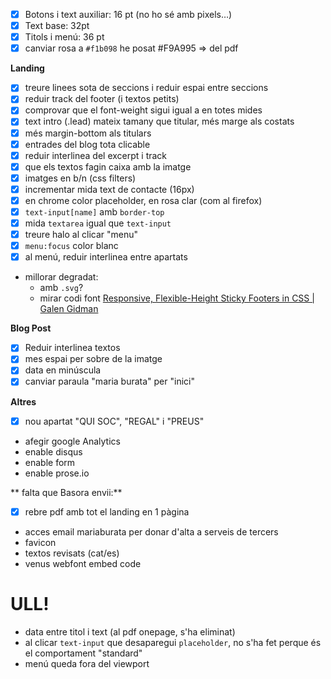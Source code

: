 + [X] Botons i text auxiliar: 16 pt (no ho sé amb pixels…)
+ [X] Text base: 32pt
+ [X] Titols i menú: 36 pt
+ [X] canviar rosa a `#f1b098` he posat #F9A995 => del pdf

**Landing**

+ [X] treure linees sota de seccions i reduir espai entre seccions
+ [X] reduir track del footer (i textos petits)
+ [X] comprovar que el font-weight sigui igual a en totes mides
+ [X] text intro (.lead) mateix tamany que titular, més marge als costats
+ [X] més margin-bottom als titulars
+ [X] entrades del blog tota clicable
+ [X] reduir interlinea del excerpt i track
+ [X] que els textos fagin caixa amb la imatge
+ [X] imatges en b/n (css filters)
+ [X] incrementar mida text de contacte (16px)
+ [X] en chrome color placeholder, en rosa clar (com al firefox)
+ [X] `text-input[name]` amb `border-top`
+ [X] mida `textarea` igual que `text-input`
+ [X] treure halo al clicar "menu"
+ [X] `menu:focus` color blanc
+ [X] al menú, reduir interlinea entre apartats
+ millorar degradat:
    + amb `.svg`?
    + mirar codi font [Responsive, Flexible-Height Sticky Footers in CSS | Galen Gidman](http://galengidman.com/2014/03/25/responsive-flexible-height-sticky-footers-in-css/)

**Blog Post**

+ [X] Reduir interlinea textos
+ [X] mes espai per sobre de la imatge
+ [X] data en minúscula
+ [X] canviar paraula "maria burata" per "inici"

**Altres**

+ [X] nou apartat "QUI SOC", "REGAL" i "PREUS"
+ afegir google Analytics
+ enable disqus
+ enable form
+ enable prose.io

** falta que Basora envii:**

+ [X] rebre pdf amb tot el landing en 1 pàgina
+ acces email mariaburata per donar d'alta a serveis de tercers
+ favicon
+ textos revisats (cat/es)
+ venus webfont embed code

# ULL!

+ data entre titol i text (al pdf onepage, s'ha eliminat)
+ al clicar `text-input` que desaparegui `placeholder`, no s'ha fet perque és el comportament "standard"
+ menú queda fora del viewport

